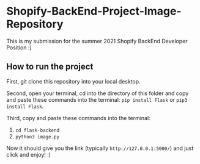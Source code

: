 # Shopify-BackEnd-Project-Image-Repository
This is my submission for the summer 2021 Shopify BackEnd Developer Position :)

## How to run the project
First, git clone this repository into your local desktop.

Second, open your terminal, cd into the directory of this folder and copy and paste these commands into the terminal:
`pip install Flask` or `pip3 install Flask`.

Third, copy and paste these commands into the terminal:
  1. `cd flask-backend`
  2. `python3 image.py`

  
 Now it should give you the link (typically `http://127.0.0.1:5000/`) and just click and enjoy! :) 
